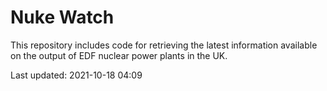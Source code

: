 # Nuke Watch

This repository includes code for retrieving the latest information available on the output of EDF nuclear power plants in the UK.

Last updated: 2021-10-18 04:09